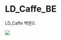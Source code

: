 # LD_Caffe_BE
LD_Caffe 백엔드

<img src="https://capsule-render.vercel.app/api?type=wave&color=auto&height=300&section=header&text=Power%20BackEnd&fontSize=90&theme=tokyonight"/>
